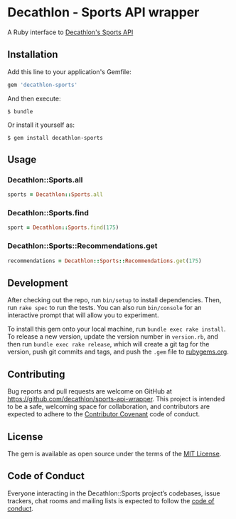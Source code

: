 # Decathlon - Sports API wrapper

A Ruby interface to [Decathlon's Sports API](https://developers.decathlon.com/sports)

## Installation

Add this line to your application's Gemfile:

```ruby
gem 'decathlon-sports'
```

And then execute:

    $ bundle

Or install it yourself as:

    $ gem install decathlon-sports

## Usage

### Decathlon::Sports.all
```ruby
sports = Decathlon::Sports.all
```

### Decathlon::Sports.find
```ruby
sport = Decathlon::Sports.find(175)
```

### Decathlon::Sports::Recommendations.get
```ruby
recommendations = Decathlon::Sports::Recommendations.get(175)
```

## Development

After checking out the repo, run `bin/setup` to install dependencies. Then, run `rake spec` to run the tests. You can also run `bin/console` for an interactive prompt that will allow you to experiment.

To install this gem onto your local machine, run `bundle exec rake install`. To release a new version, update the version number in `version.rb`, and then run `bundle exec rake release`, which will create a git tag for the version, push git commits and tags, and push the `.gem` file to [rubygems.org](https://rubygems.org).

## Contributing

Bug reports and pull requests are welcome on GitHub at https://github.com/decathlon/sports-api-wrapper. This project is intended to be a safe, welcoming space for collaboration, and contributors are expected to adhere to the [Contributor Covenant](http://contributor-covenant.org) code of conduct.

## License

The gem is available as open source under the terms of the [MIT License](https://opensource.org/licenses/MIT).

## Code of Conduct

Everyone interacting in the Decathlon::Sports project’s codebases, issue trackers, chat rooms and mailing lists is expected to follow the [code of conduct](https://github.com/decathlon/sports-api-wrapper/blob/master/CODE_OF_CONDUCT.md).
